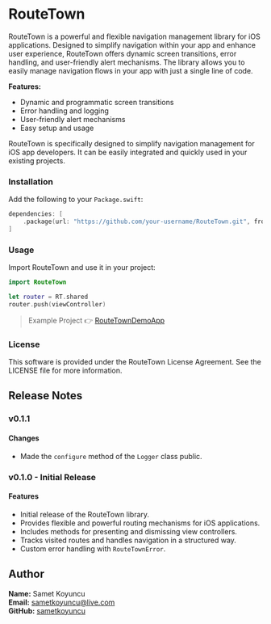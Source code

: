 # **RouteTown**

RouteTown is a powerful and flexible navigation management library for iOS applications. Designed to simplify navigation within your app and enhance user experience, RouteTown offers dynamic screen transitions, error handling, and user-friendly alert mechanisms. The library allows you to easily manage navigation flows in your app with just a single line of code.

**Features:**

- Dynamic and programmatic screen transitions
- Error handling and logging
- User-friendly alert mechanisms
- Easy setup and usage

RouteTown is specifically designed to simplify navigation management for iOS app developers. It can be easily integrated and quickly used in your existing projects.

### Installation

Add the following to your `Package.swift`:

```swift
dependencies: [
    .package(url: "https://github.com/your-username/RouteTown.git", from: "0.1.1")
]
```

### Usage

Import RouteTown and use it in your project:

```swift
import RouteTown

let router = RT.shared
router.push(viewController)
```

> Example Project 👉 [RouteTownDemoApp](https://github.com/sametkoyuncu/RouteTownDemoApp)

### License

This software is provided under the RouteTown License Agreement. See the LICENSE file for more information.

## Release Notes

### v0.1.1

#### Changes
- Made the `configure` method of the `Logger` class public.

### v0.1.0 - Initial Release

#### Features

- Initial release of the RouteTown library.
- Provides flexible and powerful routing mechanisms for iOS applications.
- Includes methods for presenting and dismissing view controllers.
- Tracks visited routes and handles navigation in a structured way.
- Custom error handling with `RouteTownError`.

## Author

**Name:** Samet Koyuncu  
**Email:** [sametkoyuncu@live.com](mailto:sametkoyuncu@live.com)  
**GitHub:** [sametkoyuncu](https://github.com/sametkoyuncu)
